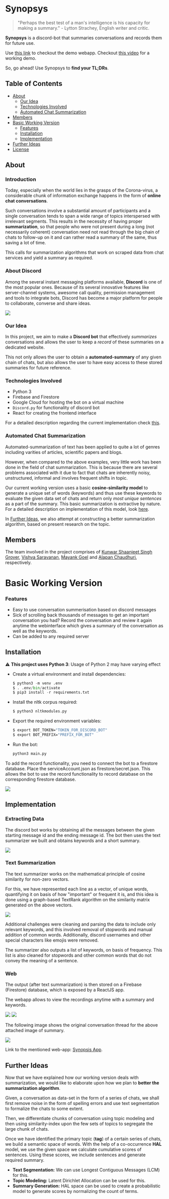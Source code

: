 # Synopsys 

> "Perhaps the best test of a man's intelligence is his capacity for making a summary." - Lytton Strachey, English writer and critic. 

**Synopsys** is a discord-bot that summaries conversations and records them for future use. 

Use [this link](https://summer-iser.web.app/) to checkout the demo webapp. Checkout [this video](https://youtu.be/BpNmr4FwLCQ) for a working demo. 

So, go ahead! Use Synopsys to **find your TL;DRs**.

## Table of Contents

- [About](#About)
    - [Our Idea](#Our-Idea)
    - [Technologies Involved](#Technologies-Involved)
    - [Automated Chat Summarization](#Automated-Chat-Summarization) 
- [Members](#Members)
- [Basic Working Version](#Basic-Working-Version)
    - [Features](#Features)
    - [Installation](#Installation)
    - [Implementation](#Implementation)
- [Further Ideas](#Further-Ideas)
- [License](LICENSE)

## About

### Introduction

Today, especially when the world lies in the grasps of the Corona-virus, a considerable chunk of information exchange happens in the form of **online chat conversations**.

Such conversations involve a substantial amount of participants and a single conversation tends to span a wide range of topics interspersed with irrelevant segments. This results in the necessity of having proper **summarization**, so that people who were not present during a long (not necessarily coherent) conversation need not read through the big chain of chats to follow-up on it and can rather read a summary of the same, thus saving a lot of time.

This calls for summarization algorithms that work on scraped data from chat services and yield a summary as required.

### About Discord

Among the several instant messaging platforms available, **Discord** is one of the most popular ones. Because of its several innovative features like server-channel systems, awesome call quality, permission management and tools to integrate bots, Discord has become a major platform for people to collaborate, converse and share ideas.

<img src="https://cdn.discordapp.com/attachments/759735584444121110/764862917803769876/unknown.png">

### Our Idea

In this project, we aim to make a **Discord bot** that effectively *summarizes* conversations and allows the user to keep a *record* of these summaries on a dedicated website.

This not only allows the user to obtain a **automated-summary** of any given chain of chats, but also allows the user to have easy access to these stored summaries for future reference.

### Technologies Involved

- Python 3
- Firebase and Firestore 
- Google Cloud for hosting the bot on a virtual machine
- `Discord.py` for functionality of discord bot
- React for creating the frontend interface

For a detailed description regarding the current implementation check [this](#Implementation).

### Automated Chat Summarization

Automated-summarization of text has been applied to quite a lot of genres including varities of articles, scientific papers and blogs.

However, when compared to the above examples, very little work has been done in the field of chat summarization. This is because there are several problems associated with it due to fact that chats are inherently noisy, unstructured, informal and involves frequent shifts in topic.

Our current working version uses a basic **cosine-similarity model** to generate a unique set of words (keywords) and thus use these keywords to evaluate the given data set of chats and return only *most unique sentences* as a part of the summary. This basic summarization is extractive by nature. For a detailed description on implementation of this model, look [here](#Implementation).

In [Further Ideas](#Further-Ideas), we also attempt at constructing a better summarization algorithm, based on present research on the topic.

## Members

The team involved in the project comprises of [Kunwar Shaanjeet Singh Grover](https://github.com/Groverkss), [Vishva Saravanan](https://github.com/v15hv4), [Mayank Goel](https://github.com/MayankGoel28) and [Alapan Chaudhuri](https://github.com/banrovegrie), respectively.

# Basic Working Version

### Features

- Easy to use conversation summerisation based on discord messages
- Sick of scrolling back thousands of messages to get an important conversation you had? Record the conversation and review it again anytime the webinterface which gives a summary of the conversation as well as the keywords.
- Can be added to any required server

## Installation

:warning: **This project uses Python 3**: Usage of Python 2 may have varying effect

- Create a virtual environment and install dependencies:

    ```python
    $ python3 -m venv .env
    $ . .env/bin/activate
    $ pip3 install -r requirements.txt
    ```

- Install the nltk corpus required:

    ```python
    $ python3 nltkmodules.py
    ```

- Export the required environment variables:

    ```bash
    $ export BOT_TOKEN="TOKEN_FOR_DISCORD_BOT"
    $ export BOT_PREFIX="PREFIX_FOR_BOT"
    ```

- Run the bot:

    ```python
    python3 main.py
    ```

To add the record functionality, you need to connect the bot to a firestore database. Place the serviceAccount.json as firestore/secret.json. This allows the bot to use the record functionality to record database on the corresponding firestore database.

<img src="https://cdn.discordapp.com/attachments/759735584444121110/764920426139746324/unknown.png">

<!-- Vishva instructions -->

## Implementation

### Extracting Data

The discord bot works by obtaining all the messages between the given starting message id and the ending message id. The bot then uses the text summarizer we built and obtains keywords and a short summary.

<img src="https://cdn.discordapp.com/attachments/759735584444121110/764909034296836096/unknown.png">

### Text Summarization

The text summarizer works on the mathematical principle of cosine similarity for non-zero vectors.

For this, we have represented each line as a vector, of unique words, quantifying it on basis of how "important" or frequent it is, and this idea is done using a graph-based TextRank algorithm on the similarity matrix generated on the above vectors. 

<img src="https://cdn.discordapp.com/attachments/702963059764887656/764891735427514378/unknown.png">

Additional challenges were cleaning and parsing the data to include only relevant keywords, and this involved removal of stopwords and manual addition of common words. Additionally, discord usernames and other special characters like emojis were removed. 

The summarizer also outputs a list of keywords, on basis of frequency. This list is also cleaned for stopwords and other common words that do not convey the meaning of a sentence.

### Web

The output (after text summarization) is then stored on a Firebase (Firestore) database, which is exposed by a ReactJS app. 

The webapp allows to view the recordings anytime with a summary and keywords.

<img src="https://cdn.discordapp.com/attachments/759735584444121110/764907717327847444/unknown.png">

<img src="https://cdn.discordapp.com/attachments/759735584444121110/764907662344847400/unknown.png">

The following image shows the original conversation thread for the above attached image of summary.

<img src="https://cdn.discordapp.com/attachments/759735584444121110/764908497233379388/unknown.png">

Link to the mentioned web-app: [Synopsis App](https://summer-iser.web.app/).

## Further Ideas

Now that we have explained how our working version deals with summarization, we would like to elaborate upon how we plan to **better the summarization algorithm**.

Given, a conversation as data-set in the form of a series of chats, we shall first remove noise in the form of spelling errors and use text segmentation to formalize the chats to some extent.

Then, we differentiate chunks of conversation using topic modeling and then using similarity-index upon the few sets of topics to segregate the large chunk of chats.

Once we have identified the primary topic (**tag**) of a certain series of chats, we build a semantic space of words. With the help of a co-occurrence **HAL** model, we use the given space we calculate cumulative scores of sentences. Using these scores, we include sentences and generate required summary.

- **Text Segmentation:** We can use Longest Contiguous Messages (LCM) for this.
- **Topic Modeling:** Latent Dirichlet Allocation can be used for this.
- **Summary Generation:** HAL space can be used to create a probabilistic model to generate scores by normalizing the count of terms. 
